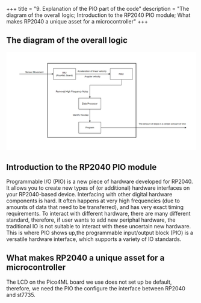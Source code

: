 +++
title = "9. Explanation of the PIO part of the code"
description = "The diagram of the overall logic; Introduction to the RP2040 PIO module; What makes RP2040 a unique asset for a microcontroller"
+++

## The diagram of the overall logic

![image](https://github.com/walkman-ese5190/walkman-ese5190.github.io/blob/main/static/img/block_diagram.png)


## Introduction to the RP2040 PIO module
Programmable I/O (PIO) is a new piece of hardware developed for RP2040. It allows you to create new types of (or additional) hardware interfaces on your RP2040-based device. Interfacing with other digital hardware components is hard. It often happens at very high frequencies (due to amounts of data that need to be transferred), and has very exact timing requirements. To interact with different hardware, there are many different standard, therefore, if user wants to add new periphal hardware, the traditional IO is not suitable to interact with these uncertain new hardware. This is where PIO shows up,the programmable input/output block (PIO) is a versatile hardware interface, which supports a variety of IO standards.
## What makes RP2040 a unique asset for a microcontroller
The LCD on the Pico4ML board we use does not set up be default, therefore, we need the PIO the configure the interface between RP2040 and st7735. 



